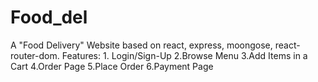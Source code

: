 # Food_del
A "Food Delivery" Website based on react, express, moongose, react-router-dom. Features: 1. Login/Sign-Up 2.Browse Menu 3.Add Items in a Cart 4.Order Page 5.Place Order 6.Payment Page
